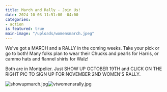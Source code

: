 ```yaml
---
title: March and Rally - Join Us!
date: 2024-10-03 11:51:00 -04:00
categories:
- action
is featured: true
main-image: "/uploads/womensmarch.jpeg"
---
```



We've got a MARCH and a RALLY in the coming weeks. Take your pick or go to both! Many folks plan to wear their Chucks and pearls for Harris, or cammo hats and flannel shirts for Walz! 

Both are in Montpelier. Just SHOW UP OCTOBER 19TH and CLICK ON THE RIGHT PIC TO SIGN UP FOR NOVEMBER 2ND WOMEN'S RALLY.

![showupmarch.jpg](/uploads/showupmarch.jpg)![vtwomensrally.jpg](/uploads/vtwomensrally.jpg)



